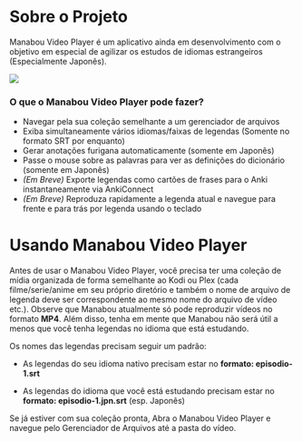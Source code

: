 # Sobre o Projeto

Manabou Video Player é um aplicativo ainda em desenvolvimento com o objetivo em especial de agilizar os estudos de idiomas estrangeiros (Especialmente Japonês).

![](https://user-images.githubusercontent.com/50197635/162561203-837cdef2-a503-4470-947c-7ae075da041d.png
)

### O que o Manabou Video Player pode fazer?

 - Navegar pela sua coleção semelhante a um gerenciador de arquivos
 - Exiba simultaneamente vários idiomas/faixas de legendas (Somente no formato SRT por enquanto)
 - Gerar anotações furigana automaticamente (somente em Japonês)
 - Passe o mouse sobre as palavras para ver as definições do dicionário (somente em Japonês)
 - *(Em Breve)* Exporte legendas como cartões de frases para o Anki instantaneamente via AnkiConnect
 - *(Em Breve)* Reproduza rapidamente a legenda atual e navegue para frente e para trás por legenda usando o teclado

# Usando Manabou Video Player

Antes de usar o Manabou Video Player, você precisa ter uma coleção de mídia organizada de forma semelhante ao Kodi ou Plex (cada filme/serie/anime em seu próprio diretório e também o nome de arquivo de legenda deve ser correspondente ao mesmo nome do arquivo de vídeo etc.). Observe que Manabou atualmente só pode reproduzir vídeos no formato **MP4**. Além disso, tenha em mente que Manabou não será útil a menos que você tenha legendas no idioma que está estudando.

Os nomes das legendas precisam seguir um padrão:

 - As legendas do seu idioma nativo precisam estar no **formato: episodio-1.srt**

 - As legendas do idioma que você está estudando precisam estar no **formato: episodio-1.jpn.srt** (esp. Japonês)

Se já estiver com sua coleção pronta, Abra o Manabou Video Player e navegue pelo Gerenciador de Arquivos até a pasta do vídeo.

